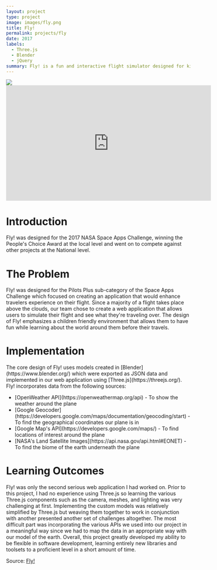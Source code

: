 ```yaml
---
layout: project
type: project
image: images/fly.png
title: Fly!
permalink: projects/fly
date: 2017
labels:
  - Three.js
  - Blender
  - jQuery
summary: Fly! is a fun and interactive flight simulator designed for kid passengers to see what's going on under the Earth as they fly above it.
---
```


<img class="ui medium right floated rounded image" src="../images/vacay-home-page.png">
<iframe width="560" height="315" src="https://www.youtube.com/embed/UeNcsnRxHJM" frameborder="0" allowfullscreen=""></iframe>

<h1> Introduction </h1>
Fly! was designed for the 2017 NASA Space Apps Challenge, winning the People's Choice Award at the local level and went on to compete against other projects at the National level.

<h1> The Problem </h1>
Fly! was designed for the Pilots Plus sub-category of the Space Apps Challenge which focused on creating an application that would enhance travelers experience on their flight. Since a majority of a flight takes place above the clouds, our team chose to create a web application that allows users to simulate their flight and see what they're traveling over. The design of Fly! emphasizes a children friendly environment that allows them to have fun while learning about the world around them before their travels.

<h1> Implementation </h1>
The core design of Fly! uses models created in [Blender](https://www.blender.org/) which were exported as JSON data and implemented in our web application using [Three.js](https://threejs.org/). Fly! incorporates data from the following sources:
<ul>
<li> [OpenWeather API](https://openweathermap.org/api) - To show the weather around the plane </li>
<li> [Google Geocoder](https://developers.google.com/maps/documentation/geocoding/start) - To find the geographical coordinates our plane is in </li>
<li> [Google Map's API](https://developers.google.com/maps/) - To find locations of interest around the plane </li>
<li> [NASA's Land Satellite Images](https://api.nasa.gov/api.html#EONET) - To find the biome of the earth underneath the plane </li>
</ul>

<h1> Learning Outcomes </h1>
Fly! was only the second serious web application I had worked on. Prior to this project, I had no experience using Three.js so learning the various Three.js components such as the camera, meshes, and lighting was very challenging at first. Implementing the custom models was relatively simplified by Three.js but weaving them together to work in conjunction with another presented another set of challenges altogether. The most difficult part was incorporating the various APIs we used into our project in a meaningful way since we had to map the data in an appropriate way with our model of the earth. Overall, this project greatly developed my ability to be flexible in software development, learning entirely new libraries and toolsets to a proficient level in a short amount of time.

Source: <a href="https://github.com/ilungj/nasa-space-app"><i class="large github icon"></i>Fly!</a>
